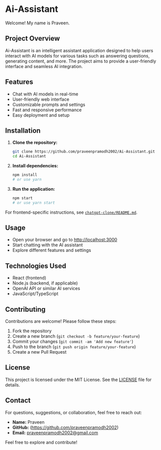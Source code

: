 # Ai-Assistant

Welcome! My name is Praveen.

## Project Overview

Ai-Assistant is an intelligent assistant application designed to help users interact with AI models for various tasks such as answering questions, generating content, and more. The project aims to provide a user-friendly interface and seamless AI integration.

## Features

- Chat with AI models in real-time
- User-friendly web interface
- Customizable prompts and settings
- Fast and responsive performance
- Easy deployment and setup

## Installation

1. **Clone the repository:**
   ```bash
   git clone https://github.com/praveenpramodh2002/Ai-Assistant.git
   cd Ai-Assistant
   ```
2. **Install dependencies:**
   ```bash
   npm install
   # or use yarn
   ```
3. **Run the application:**
   ```bash
   npm start
   # or use yarn start
   ```

For frontend-specific instructions, see [`chatgpt-clone/README.md`](./chatgpt-clone/README.md).

## Usage

- Open your browser and go to [http://localhost:3000](http://localhost:3000)
- Start chatting with the AI assistant
- Explore different features and settings

## Technologies Used

- React (frontend)
- Node.js (backend, if applicable)
- OpenAI API or similar AI services
- JavaScript/TypeScript

## Contributing

Contributions are welcome! Please follow these steps:

1. Fork the repository
2. Create a new branch (`git checkout -b feature/your-feature`)
3. Commit your changes (`git commit -am 'Add new feature'`)
4. Push to the branch (`git push origin feature/your-feature`)
5. Create a new Pull Request

## License

This project is licensed under the MIT License. See the [LICENSE](LICENSE) file for details.

## Contact

For questions, suggestions, or collaboration, feel free to reach out:

- **Name:** Praveen
- **GitHub:** (https://github.com/praveenpramodh2002)
- **Email:** praveenpramodh2002@gmail.com

Feel free to explore and contribute!
